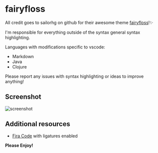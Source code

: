 # fairyfloss
All credit goes to sailorhg on github for their awesome theme [fairyfloss](https://github.com/sailorhg/fairyfloss)!✨

I'm responsible for everything outside of the syntax general syntax highlighting.

Languages with modifications specific to vscode:

* Markdown
* Java
* Clojure

Please report any issues with syntax highlighting or ideas to improve anything!

## Screenshot

![screenshot](https://github.com/nopjmp/vscode-fairyfloss/blob/master/assets/fairyfloss.png?raw=true)

## Additional resources

- [Fira Code](https://github.com/tonsky/FiraCode) with ligatures enabled

**Please Enjoy!**
